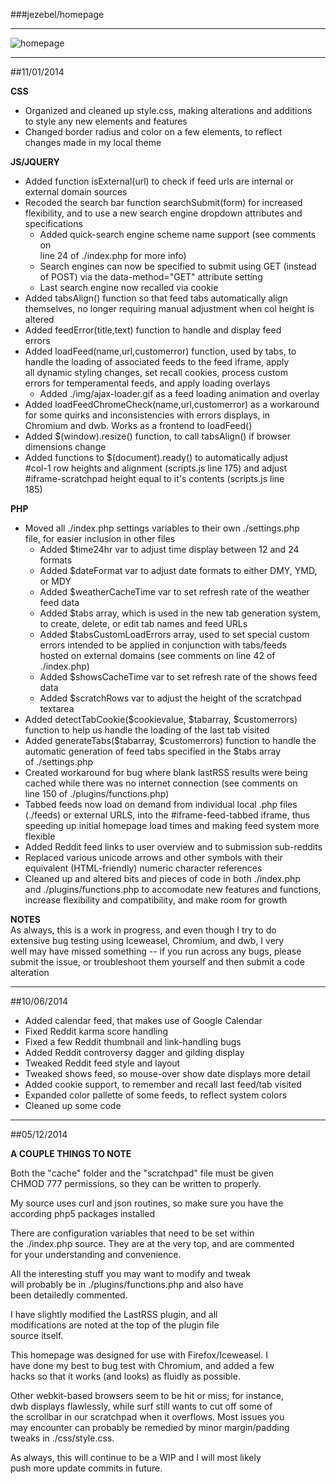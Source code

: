 ###jezebel/homepage

---

![homepage](https://github.com/heru-ra/jezebel/blob/master/homepage/screenshot.png "homepage")

---

##11/01/2014

**CSS**
+ Organized and cleaned up style.css, making alterations and additions  
  to style any new elements and features  
+ Changed border radius and color on a few elements, to reflect  
  changes made in my local theme

**JS/JQUERY**
+ Added function isExternal(url) to check if feed urls are internal or  
  external domain sources  
+ Recoded the search bar function searchSubmit(form) for increased  
  flexibility, and to use a new search engine dropdown attributes and  
  specifications  
  + Added quick-search engine scheme name support (see comments on  
    line 24 of ./index.php for more info)  
  + Search engines can now be specified to submit using GET (instead  
    of POST) via the data-method="GET" attribute setting  
  + Last search engine now recalled via cookie  
+ Added tabsAlign() function so that feed tabs automatically align  
  themselves, no longer requiring manual adjustment when col height is  
  altered  
+ Added feedError(title,text) function to handle and display feed  
  errors  
+ Added loadFeed(name,url,customerror) function, used by tabs, to  
  handle the loading of associated feeds to the feed iframe, apply  
  all dynamic styling changes, set recall cookies, process custom  
  errors for temperamental feeds, and apply loading overlays  
  + Added ./img/ajax-loader.gif as a feed loading animation and overlay  
+ Added loadFeedChromeCheck(name,url,customerror) as a workaround  
  for some quirks and inconsistencies with errors displays, in  
  Chromium and dwb. Works as a frontend to loadFeed()  
+ Added $(window).resize() function, to call tabsAlign() if browser  
  dimensions change  
+ Added functions to $(document).ready() to automatically adjust  
  #col-1 row heights and alignment (scripts.js line 175) and adjust  
  #iframe-scratchpad height equal to it's contents (scripts.js line  
  185)
  
**PHP**
+ Moved all ./index.php settings variables to their own ./settings.php  
  file, for easier inclusion in other files  
  + Added $time24hr var to adjust time display between 12 and 24 formats  
  + Added $dateFormat var to adjust date formats to either DMY, YMD,  
    or MDY  
  + Added $weatherCacheTime var to set refresh rate of the weather  
    feed data  
  + Added $tabs array, which is used in the new tab generation system,  
    to create, delete, or edit tab names and feed URLs  
  + Added $tabsCustomLoadErrors array, used to set special custom  
    errors intended to be applied in conjunction with tabs/feeds  
    hosted on external domains (see comments on line 42 of ./index.php)  
  + Added $showsCacheTime var to set refresh rate of the shows feed data  
  + Added $scratchRows var to adjust the height of the scratchpad  
    textarea  
+ Added detectTabCookie($cookievalue, $tabarray, $customerrors)  
  function to help us handle the loading of the last tab visited  
+ Added generateTabs($tabarray, $customerrors) function to handle the  
  automatic generation of feed tabs specified in the $tabs array  
  of ./settings.php  
+ Created workaround for bug where blank lastRSS results were being  
  cached while there was no internet connection (see comments on  
  line 150 of ./plugins/functions.php)  
+ Tabbed feeds now load on demand from individual local .php files  
  (./feeds) or external URLS, into the #iframe-feed-tabbed iframe, thus  
  speeding up initial homepage load times and making feed system more  
  flexible  
+ Added Reddit feed links to user overview and to submission sub-reddits  
+ Replaced various unicode arrows and other symbols with their  
  equivalent (HTML-friendly) numeric character references  
+ Cleaned up and altered bits and pieces of code in both ./index.php  
  and ./plugins/functions.php to accomodate new features and functions,  
  increase flexibility and compatibility, and make room for growth
  
**NOTES**  
As always, this is a work in progress, and even though I try to do  
extensive bug testing using Iceweasel, Chromium, and dwb, I very  
well may have missed something -- if you run across any bugs, please  
submit the issue, or troubleshoot them yourself and then submit a code  
alteration

---

##10/06/2014

+ Added calendar feed, that makes use of Google Calendar
+ Fixed Reddit karma score handling
+ Fixed a few Reddit thumbnail and link-handling bugs
+ Added Reddit controversy dagger and gilding display
+ Tweaked Reddit feed style and layout
+ Tweaked shows feed, so mouse-over show date displays more detail
+ Added cookie support, to remember and recall last feed/tab visited
+ Expanded color pallette of some feeds, to reflect system colors
+ Cleaned up some code

---

##05/12/2014

**A COUPLE THINGS TO NOTE**

Both the "cache" folder and the "scratchpad" file must be given  
CHMOD 777 permissions, so they can be written to properly.

My source uses curl and json routines, so make sure you have the  
according php5 packages installed

There are configuration variables that need to be set within  
the ./index.php source. They are at the very top, and are commented  
for your understanding and convenience.

All the interesting stuff you may want to modify and tweak  
will probably be in ./plugins/functions.php and also have  
been detailedly commented.

I have slightly modified the LastRSS plugin, and all  
modifications are noted at the top of the plugin file  
source itself.

This homepage was designed for use with Firefox/Iceweasel. I  
have done my best to bug test with Chromium, and added a few  
hacks so that it works (and looks) as fluidly as possible.

Other webkit-based browsers seem to be hit or miss; for instance,  
dwb displays flawlessly, while surf still wants to cut off some of  
the scrollbar in our scratchpad when it overflows. Most issues you  
may encounter can probably be remedied by minor margin/padding  
tweaks in ./css/style.css.

As always, this will continue to be a WIP and I will most likely  
push more update commits in future.

